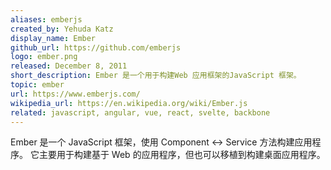 ```yaml
---
aliases: emberjs
created_by: Yehuda Katz
display_name: Ember
github_url: https://github.com/emberjs
logo: ember.png
released: December 8, 2011
short_description: Ember 是一个用于构建Web 应用框架的JavaScript 框架。
topic: ember
url: https://www.emberjs.com/
wikipedia_url: https://en.wikipedia.org/wiki/Ember.js
related: javascript, angular, vue, react, svelte, backbone
---
```

Ember 是一个 JavaScript 框架，使用 Component <-> Service 方法构建应用程序。
它主要用于构建基于 Web 的应用程序，但也可以移植到构建桌面应用程序。